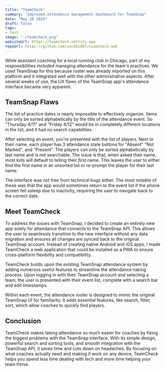 ```yaml
---
title: "TeamCheck"
summary: "Improved attendance management dashboard for TeamSnap"
date: "May 20 2024"
draft: false
tags:
- test
image: "./teamcheck.png"
websiteUrl: https://teamcheck.netlify.app
repoUrl: https://github.com/zachb1807/teamcheck-web
---
```



While assistant coaching for a local running club in Chicago, part of my responsibilities included managing attendance for the team's practices. We used TeamSnap for this because roster was already imported on this platform and it integrated well with the other administrative aspects. After several weeks of use, the UX flaws of the TeamSnap app's attendance interface became very apparent.

## TeamSnap Flaws
The list of practice dates is nearly impossible to effectively organize. Items can only be sorted alphabetically by the title of the attendance event. So "Thursday 4/11" and "Friday 4/12" would be in completely different locations in the list, and it had no search capabilities.

After selecting an event, you're presented with the list of players. Next to their name, each player has 3 attendance state buttons for "Absent" "Not Marked", and "Present". The players can only be sorted alphabetically by last name and is not searchable. The issue is that, when asked their name, most kids will default to telling their *first* name. This leaves the user to either find the first name in an unsorted list or re-prompt the player for their last name.

The interface was not free from technical bugs either. The most notable of these was that the app would sometimes return to the event list if the phone screen fell asleep due to inactivity, requiring the user to navigate back to the correct date.

## Meet TeamCheck
To address the issues with TeamSnap, I decided to create an entirely new app solely for attendance that connects to the TeamSnap API. This allows the user to seamlessly transition to the new interface without any data migration and ensures all changes are synced back to the original TeamSnap account. Instead of creating native Android and iOS apps, I made TeamCheck a web application that could be installed as a PWA to ensure cross-platform flexibility and compatibility.

TeamCheck builds upon the existing TeamSnap attendance system by adding numerous useful features to streamline the attendance-taking process. Upon logging in with their TeamSnap account and selecting a team, the user is presented with their event list, complete with a search bar and edit timestamps.

Within each event, the attendance roster is designed to mimic the original TeamSnap UI for familiarity. It adds essential features, like search, filter, sort, which allow coaches to quickly find players.

## Conclusion
TeamCheck makes taking attendance so much easier for coaches by fixing the biggest problems with the TeamSnap interface. With its simple design, powerful search and sorting tools, and smooth integration with the TeamSnap API, it saves time and cuts down on headaches. By focusing on what coaches actually need and making it work on any device, TeamCheck helps you spend less time dealing with tech and more time helping your team thrive.

